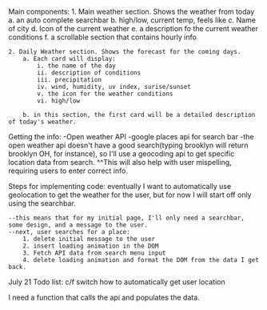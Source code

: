 Main components: 
    1. Main weather section. Shows the weather from today
        a. an auto complete searchbar
        b. high/low, current temp, feels like
        c. Name of city 
        d. Icon of the current weather 
        e. a description fo the current weather conditions 
        f. a scrollable section that contains hourly info 
    
    2. Daily Weather section. Shows the forecast for the coming days. 
        a. Each card will display: 
            i. the name of the day
            ii. description of conditions 
            iii. precipitation
            iv. wind, humidity, uv index, surise/sunset
            v. the icon for the weather conditions 
            vi. high/low 
        
        b. in this section, the first card will be a detailed description of today's weather. 
    


Getting the info: 
    -Open weather API
    -google places api for search bar
    -the open weather api doesn't have a good search(typing brooklyn will return brooklyn OH, for instance), so I'll use a geocoding api to get specific location data from search. 
    ^^This will also help with user mispelling, requiring users to enter correct info. 


Steps for implementing code: 
    eventually I want to automatically use geolocation to get the weather for the user, but for now I will start off only using the searchbar. 

    --this means that for my initial page, I'll only need a searchbar, some design, and a message to the user. 
    --next, user searches for a place: 
        1. delete initial message to the user
        2. insert loading animation in the DOM 
        3. Fetch API data from search menu input 
        4. delete loading animation and format the DOM from the data I get back. 


July 21 Todo list: 
    c/f switch
    how to automatically get user location


I need a function that calls the api and populates the data. 